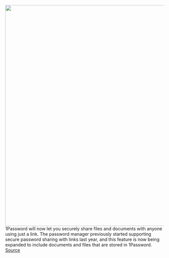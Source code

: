<img src='https://cdn.vox-cdn.com/thumbor/3FJfF0HpfC8tzwPcfh7iT9MhmbA=/0x0:2080x799/1200x800/filters:focal(874x234:1206x566)/cdn.vox-cdn.com/uploads/chorus_image/image/71027939/header.0.png' width='700px' /><br/>
1Password will now let you securely share files and documents with anyone using just a link. The password manager previously started supporting secure password sharing with links last year, and this feature is now being expanded to include documents and files that are stored in 1Password.
<a href='https://www.theverge.com/2022/6/29/23187757/1password-document-file-sharing-link-secure'> Source <a/>